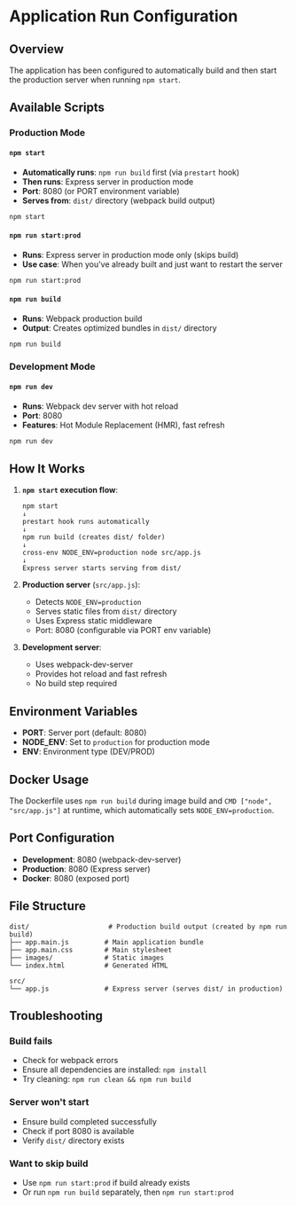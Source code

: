 # Application Run Configuration

## Overview
The application has been configured to automatically build and then start the production server when running `npm start`.

## Available Scripts

### Production Mode

#### `npm start`
- **Automatically runs**: `npm run build` first (via `prestart` hook)
- **Then runs**: Express server in production mode
- **Port**: 8080 (or PORT environment variable)
- **Serves from**: `dist/` directory (webpack build output)

```bash
npm start
```

#### `npm run start:prod`
- **Runs**: Express server in production mode only (skips build)
- **Use case**: When you've already built and just want to restart the server

```bash
npm run start:prod
```

#### `npm run build`
- **Runs**: Webpack production build
- **Output**: Creates optimized bundles in `dist/` directory

```bash
npm run build
```

### Development Mode

#### `npm run dev`
- **Runs**: Webpack dev server with hot reload
- **Port**: 8080
- **Features**: Hot Module Replacement (HMR), fast refresh

```bash
npm run dev
```

## How It Works

1. **`npm start` execution flow**:
   ```
   npm start
   ↓
   prestart hook runs automatically
   ↓
   npm run build (creates dist/ folder)
   ↓
   cross-env NODE_ENV=production node src/app.js
   ↓
   Express server starts serving from dist/
   ```

2. **Production server** (`src/app.js`):
   - Detects `NODE_ENV=production`
   - Serves static files from `dist/` directory
   - Uses Express static middleware
   - Port: 8080 (configurable via PORT env variable)

3. **Development server**:
   - Uses webpack-dev-server
   - Provides hot reload and fast refresh
   - No build step required

## Environment Variables

- **PORT**: Server port (default: 8080)
- **NODE_ENV**: Set to `production` for production mode
- **ENV**: Environment type (DEV/PROD)

## Docker Usage

The Dockerfile uses `npm run build` during image build and `CMD ["node", "src/app.js"]` at runtime, which automatically sets `NODE_ENV=production`.

## Port Configuration

- **Development**: 8080 (webpack-dev-server)
- **Production**: 8080 (Express server)
- **Docker**: 8080 (exposed port)

## File Structure

```
dist/                    # Production build output (created by npm run build)
├── app.main.js         # Main application bundle
├── app.main.css        # Main stylesheet
├── images/             # Static images
└── index.html          # Generated HTML

src/
└── app.js              # Express server (serves dist/ in production)
```

## Troubleshooting

### Build fails
- Check for webpack errors
- Ensure all dependencies are installed: `npm install`
- Try cleaning: `npm run clean && npm run build`

### Server won't start
- Ensure build completed successfully
- Check if port 8080 is available
- Verify `dist/` directory exists

### Want to skip build
- Use `npm run start:prod` if build already exists
- Or run `npm run build` separately, then `npm run start:prod`

